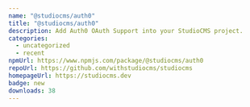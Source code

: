 ```yaml
---
name: "@studiocms/auth0"
title: "@studiocms/auth0"
description: Add Auth0 OAuth Support into your StudioCMS project.
categories:
  - uncategorized
  - recent
npmUrl: https://www.npmjs.com/package/@studiocms/auth0
repoUrl: https://github.com/withstudiocms/studiocms
homepageUrl: https://studiocms.dev
badge: new
downloads: 38
---
```

